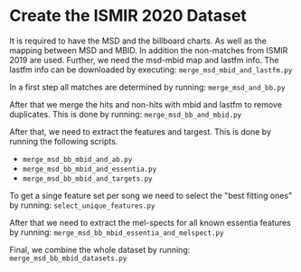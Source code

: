 # Create the ISMIR 2020 Dataset

It is required to have the MSD and the billboard charts. As well as the
mapping between MSD and MBID. In addition the non-matches from ISMIR 2019 are
used. Further, we need the msd-mbid map and lastfm info. The lastfm info can
be downloaded by executing: `merge_msd_mbid_and_lastfm.py`

In a first step all matches are determined by running: `merge_msd_and_bb.py`

After that we merge the hits and non-hits with mbid and lastfm to remove
duplicates. This is done by running: `merge_msd_bb_and_mbid.py`

After that, we need to extract the features and targest. This is done by
running the following scripts.
* `merge_msd_bb_mbid_and_ab.py`
* `merge_msd_bb_mbid_and_essentia.py`
* `merge_msd_bb_mbid_and_targets.py`

To get a singe feature set per song we need to select the "best fitting ones"
by running: `select_unique_features.py`

After that we need to extract the mel-spects for all known essentia features
by running: `merge_msd_bb_mbid_essentia_and_melspect.py`

Final, we combine the whole dataset by running: `merge_msd_bb_mbid_datasets.py`
